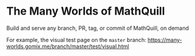 # The Many Worlds of MathQuill

Build and serve any branch, PR, tag, or commit of MathQuill, on demand

For example, the visual test page on the `master` branch: <https://many-worlds.gomix.me/branch/master/test/visual.html>
